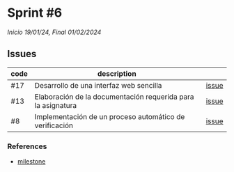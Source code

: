# Sprint #6

*Inicio 19/01/24, Final 01/02/2024*

## Issues

| code | description                                                  |                                                                                              |
|------|--------------------------------------------------------------|----------------------------------------------------------------------------------------------|
| #17  | Desarrollo de una interfaz web sencilla                      | [issue](https://github.com/desarrolla2/viu_47_proyecto_de_ingenieria_del_software/issues/17) |
| #13  | Elaboración de la documentación requerida para la asignatura | [issue](https://github.com/desarrolla2/viu_47_proyecto_de_ingenieria_del_software/issues/16) |
| #8   | Implementación de un proceso automático de verificación      | [issue](https://github.com/desarrolla2/viu_47_proyecto_de_ingenieria_del_software/issues/8)  |

### References

* [milestone](https://github.com/desarrolla2/viu_47_proyecto_de_ingenieria_del_software/milestone/6)
